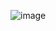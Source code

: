 ![image](https://user-images.githubusercontent.com/67342551/86037450-37dc4d00-ba61-11ea-95a1-efc4752123ad.gif)
